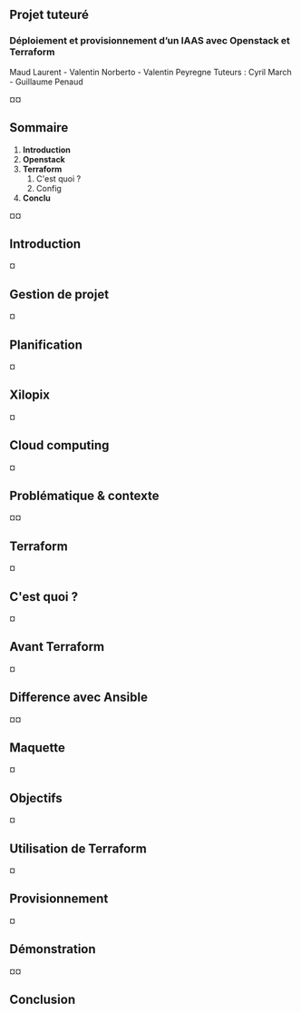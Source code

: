 ## Projet tuteuré
### Déploiement et provisionnement d’un IAAS avec Openstack et Terraform

Maud Laurent - Valentin Norberto - Valentin Peyregne
Tuteurs : Cyril March - Guillaume Penaud

¤¤
## Sommaire

1. **Introduction**
2. **Openstack**
3. **Terraform**
	1. C'est quoi ?
	2. Config
4. **Conclu**

¤¤
## Introduction

¤
## Gestion de projet

¤
## Planification

¤
## Xilopix

¤
## Cloud computing

¤
## Problématique & contexte

¤¤
## Terraform

¤
## C'est quoi ?

¤
## Avant Terraform

¤
## Difference avec Ansible

¤¤
## Maquette

¤
## Objectifs

¤
## Utilisation de Terraform

¤
## Provisionnement

¤
## Démonstration

¤¤
## Conclusion

